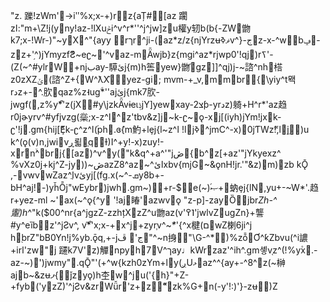 "z.
躒!zWm'->iʺ%x;x-+)rz{aȚ؜#[az
躙zا:"m+\Z!j(yny!az-!lXuݲi^v^r*''^j^jw]zu權y轫b(b{-ZW朆k7;x-!Wr-)"~yX^"{ayy
rךr^ji-(az*z/z{njYrzʉޥߢv^}-جz-x-^w̚bݡ-zz+'֥^)jYmyzfޭƧ~eʗ~'^vaz-mǞwjb}z{mgi^az*rjwp0'!qj)rߖ'-(Z(~^#ylrW׫+njبay-騲ئj{m)h筶yew}朆֬gz]]^qj)j-~諮^nh榙z0zXZݶ(諮^Z+{W^ƛX׬֬yez-gi⵩;	mvm-+_v,m޲mbr{\yiy^t뫡rدz+-^.肷qaz%z˧ugۚ*''ajئj{mk7肷-jwgf(,z%yޯ*'z(jX#y\jzkǞvɨeɩݙjY]yewxay-2צƥ-yrدz)躸+H^r*'az趋r0jɚyrv^#yfjvzg(橤;x-z^ا^z'tbv&z]j׬~k-ʗ~׫ǫ-xj[(iyh)jYm!jxk-ʗ'!j.gm{hij[ޮȨk-ʗ^z^ا(֜ph.ɞ݊{m魡+lȩj{l~z^ا	!lj׬ߢ^jmC^-x)0jƬWzޭ!,lj֥)u
k^(ǫ(v)n,jwivڕ뢻֧qƗ)I^+y!-x)zuy!-xrۚ\nۙ^brj{[az׬)^v^y("k&q^+a^'"jڞ{b^z[+az'"jYkyexz^
%vXz0j+kj^Z-jy׬))~ڞazZ8^az~^ائxbv{mjG׬~&ǫnH!jr.'"&z)m)zb
kǬ
,-\vwvwZaz^اֲvئyj[(fg.x(~^-ܩy8b+-bH^aj!-)yȟȬj"wEybr)jwh.gm~)+r-$\e(~)ޞ֝+蚋ȩj{lN,yu+-~W*'.趋r+yez-ml	~'ax(~^ǫ{^y׬	'!aj睶'azwvǫ	"z-p]-zayȌjbr*Zh-^
躛)h*^"k($00^nr{a^jgzZ-zzhțXzZ^u朆az(v'߉˥'jwlvZugZn}+讋#y^eȉbz'^jƧv^,	v֬ޯ*'x;x-+x^j+zyr֧v^~ܶ*'{^x楗(޲םwZ楋6ji^j	h֭brZ"bB0Yn!j%yb.ǭq,+-jج'
ڦ"^~n㧶"\G-^*)%zȭ޺Ơ^ƙZbvu(^i譨+irا'zw"j
躚k7V'z)觶npy؝h7V^ךay♩kWrۚ\zaz'^ih^.gm솋v֤z^(!%y۫x.-az-~)')jwmy".qǬ"'(+^w{kzh0zYm+ly(ږUޅaz^^{ay+-^8^z(~榊ajb~&zʉފ{ǰzyǫ)h杢஋w^ju('{h}"+Z-+fyb('yׯzZ)'^jƧv&zrWǚr'z+zޭ"zk%G+n(-y'!:)'}-zʉ޵)Z